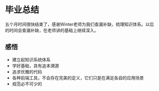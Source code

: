 # 毕业总结
五个月时间很快结束了，感谢Winter老师为我们查漏补缺，梳理知识体系。以后的时间会查漏补缺，在老师讲的基础上继续深入。
## 感悟
- 建立起知识系统体系
- 学好基础，具有追本溯源
- 追求优雅的代码
- 各种前端工具，不会存在完美的定义，它们只是在满足各自的应用场景
- 规范必不可少的